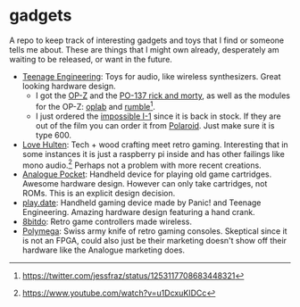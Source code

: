 # gadgets

A repo to keep track of interesting gadgets and toys that I find or someone
tells me about. These are things that I might own already, desperately am
waiting to be released, or want in the future.

- [Teenage Engineering](https://teenage.engineering): Toys for audio, like
  wireless synthesizers. Great looking hardware design.
    - I got the [OP-Z](https://teenage.engineering/store/op-z/) and the 
      [PO-137 rick and morty](https://teenage.engineering/store/po-137/), as 
      well as the modules for the OP-Z: 
      [oplab](https://teenage.engineering/products/op-z/modules/oplab)
      and
      [rumble](https://teenage.engineering/products/op-z/modules/rumble)[^1].
    - I just ordered the [impossible I-1](https://teenage.engineering/designs/I-1)
      since it is back in stock. If they are out of the film you can order it 
      from [Polaroid](https://us.polaroid.com/collections/film-for-polaroid-600-cameras).
      Just make sure it is type 600.
- [Love Hulten](http://www.lovehulten.com/): Tech + wood crafting meet retro
    gaming. Interesting that in some instances it is just a raspberry pi inside
    and has other failings like mono audio.[^2] Perhaps not a problem with 
    more recent creations.
- [Analogue Pocket](https://www.analogue.co/pocket/): Handheld device for
    playing old game cartridges. Awesome hardware design. However can only take
    cartridges, not ROMs. This is an explicit design decision.
- [play.date](https://play.date/): Handheld gaming device made by Panic! and
    Teenage Engineering. Amazing hardware design featuring a hand crank.
- [8bitdo](https://www.8bitdo.com/): Retro game controllers made wireless.
- [Polymega](https://www.polymega.com/): Swiss army knife of retro gaming
    consoles. Skeptical since it is not an FPGA, could also just be their
    marketing doesn't show off their hardware like the Analogue marketing 
    does.

[^1]: https://twitter.com/jessfraz/status/1253117708683448321
[^2]: https://www.youtube.com/watch?v=u1DcxuKIDCc
